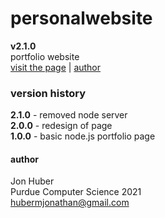 # personalwebsite
**v2.1.0**</br>
portfolio website</br>
[visit the page](http://jonhuber.us) | [author](#author)

### version history
**2.1.0** - removed node server</br>
**2.0.0** - redesign of page</br>
**1.0.0** - basic node.js portfolio page
#### author
Jon Huber</br>
Purdue Computer Science 2021</br>
[hubermjonathan@gmail.com](mailto:hubermjonathan@gmail.com)
